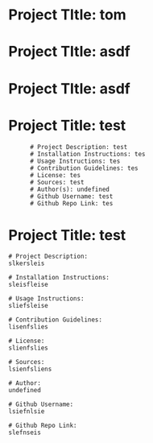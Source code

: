 
# Project TItle: tom

# Project TItle: asdf

# Project TItle: asdf

# Project Title: test
          # Project Description: test
          # Installation Instructions: tes
          # Usage Instructions: tes
          # Contribution Guidelines: tes
          # License: tes
          # Sources: test
          # Author(s): undefined
          # Github Username: test
          # Github Repo Link: tes
# Project Title: test

    # Project Description: 
    slkersleis

    # Installation Instructions: 
    sleisfleise

    # Usage Instructions: 
    sliefsleise

    # Contribution Guidelines: 
    lisenfslies

    # License: 
    slienfslies

    # Sources: 
    lsienfsliens

    # Author: 
    undefined

    # Github Username: 
    lsiefnlsie

    # Github Repo Link: 
    slefnseis
